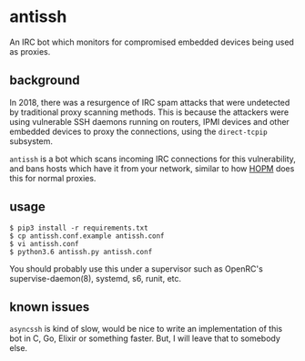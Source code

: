 # antissh

An IRC bot which monitors for compromised embedded devices being used as proxies.


## background

In 2018, there was a resurgence of IRC spam attacks that were undetected by traditional
proxy scanning methods.  This is because the attackers were using vulnerable SSH daemons
running on routers, IPMI devices and other embedded devices to proxy the connections, using
the `direct-tcpip` subsystem.

`antissh` is a bot which scans incoming IRC connections for this vulnerability, and bans
hosts which have it from your network, similar to how [HOPM][hopm] does this for normal
proxies.

   [hopm]: https://github.com/ircd-hybrid/hopm


## usage

```
$ pip3 install -r requirements.txt
$ cp antissh.conf.example antissh.conf
$ vi antissh.conf
$ python3.6 antissh.py antissh.conf
```

You should probably use this under a supervisor such as OpenRC's supervise-daemon(8), systemd,
s6, runit, etc.


## known issues

`asyncssh` is kind of slow, would be nice to write an implementation of this bot in C, Go,
Elixir or something faster.  But, I will leave that to somebody else.
